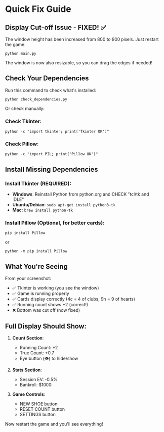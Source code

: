 # Quick Fix Guide

## Display Cut-off Issue - FIXED! ✅

The window height has been increased from 800 to 900 pixels. Just restart the game:
```
python main.py
```

The window is now also resizable, so you can drag the edges if needed!

## Check Your Dependencies

Run this command to check what's installed:
```
python check_dependencies.py
```

Or check manually:

### Check Tkinter:
```
python -c "import tkinter; print('Tkinter OK')"
```

### Check Pillow:
```
python -c "import PIL; print('Pillow OK')"
```

## Install Missing Dependencies

### Install Tkinter (REQUIRED):
- **Windows**: Reinstall Python from python.org and CHECK "tcl/tk and IDLE"
- **Ubuntu/Debian**: `sudo apt-get install python3-tk`
- **Mac**: `brew install python-tk`

### Install Pillow (Optional, for better cards):
```
pip install Pillow
```
or
```
python -m pip install Pillow
```

## What You're Seeing

From your screenshot:
- ✅ Tkinter is working (you see the window)
- ✅ Game is running properly 
- ✅ Cards display correctly (4c = 4 of clubs, 9h = 9 of hearts)
- ✅ Running count shows +2 (correct!)
- ❌ Bottom was cut off (now fixed)

## Full Display Should Show:

1. **Count Section**:
   - Running Count: +2
   - True Count: +0.7
   - Eye button (👁) to hide/show

2. **Stats Section**:
   - Session EV: -0.5%
   - Bankroll: $1000

3. **Game Controls**:
   - NEW SHOE button
   - RESET COUNT button
   - SETTINGS button

Now restart the game and you'll see everything!